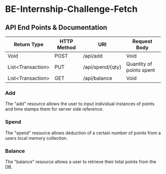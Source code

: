 # BE-Internship-Challenge-Fetch

## API End Points & Documentation

|Return Type          | HTTP Method | URI               | Request Body             |
|---------------------|-------------|-------------------|--------------------------|
| Void                | POST        | /api/add          | Void                     |
| List\<Transaction\> | PUT         | /api/spend/{qty}  | Quantity of points spent |
| List\<Transaction\> | GET         | /api/balance      | Void                     |

### Add
The "add" resource allows the user to input individual instances of points and time stamps them for server side reference.

### Spend
The "spend" resource allows deduction of a certain number of points from a users local memory collection.

### Balance
The "balance" resource allows a user to retrieve their total points from the DB.
